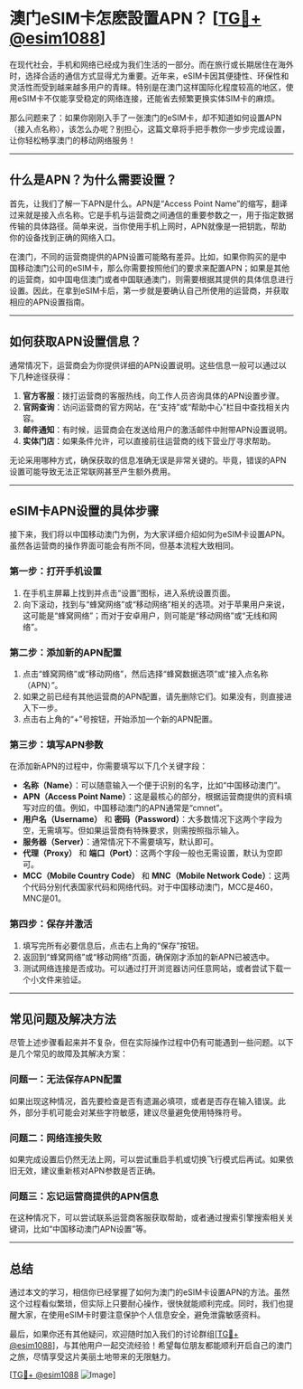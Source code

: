 # 澳门eSIM卡怎麽設置APN？ [[TG💪+ @esim1088](https://t.me/s/esim1088)]

在现代社会，手机和网络已经成为我们生活的一部分。而在旅行或长期居住在海外时，选择合适的通信方式显得尤为重要。近年来，eSIM卡因其便捷性、环保性和灵活性而受到越来越多用户的青睐。特别是在澳门这样国际化程度较高的地区，使用eSIM卡不仅能享受稳定的网络连接，还能省去频繁更换实体SIM卡的麻烦。

那么问题来了：如果你刚刚入手了一张澳门的eSIM卡，却不知道如何设置APN（接入点名称），该怎么办呢？别担心，这篇文章将手把手教你一步步完成设置，让你轻松畅享澳门的移动网络服务！

---

## 什么是APN？为什么需要设置？

首先，让我们了解一下APN是什么。APN是“Access Point Name”的缩写，翻译过来就是接入点名称。它是手机与运营商之间通信的重要参数之一，用于指定数据传输的具体路径。简单来说，当你使用手机上网时，APN就像是一把钥匙，帮助你的设备找到正确的网络入口。

在澳门，不同的运营商提供的APN设置可能略有差异。比如，如果你购买的是中国移动澳门公司的eSIM卡，那么你需要按照他们的要求来配置APN；如果是其他的运营商，如中国电信澳门或者中国联通澳门，则需要根据其提供的具体信息进行设置。因此，在拿到eSIM卡后，第一步就是要确认自己所使用的运营商，并获取相应的APN设置指南。

---

## 如何获取APN设置信息？

通常情况下，运营商会为你提供详细的APN设置说明。这些信息一般可以通过以下几种途径获得：

1. **官方客服**：拨打运营商的客服热线，向工作人员咨询具体的APN设置步骤。
2. **官网查询**：访问运营商的官方网站，在“支持”或“帮助中心”栏目中查找相关内容。
3. **邮件通知**：有时候，运营商会在发送给用户的激活邮件中附带APN设置说明。
4. **实体门店**：如果条件允许，可以直接前往运营商的线下营业厅寻求帮助。

无论采用哪种方式，确保获取的信息准确无误是非常关键的。毕竟，错误的APN设置可能导致无法正常联网甚至产生额外费用。

---

## eSIM卡APN设置的具体步骤

接下来，我们将以中国移动澳门为例，为大家详细介绍如何为eSIM卡设置APN。虽然各运营商的操作界面可能会有所不同，但基本流程大致相同。

### 第一步：打开手机设置

1. 在手机主屏幕上找到并点击“设置”图标，进入系统设置页面。
2. 向下滚动，找到与“蜂窝网络”或“移动网络”相关的选项。对于苹果用户来说，这可能是“蜂窝网络”；而对于安卓用户，则可能是“移动网络”或“无线和网络”。

### 第二步：添加新的APN配置

1. 点击“蜂窝网络”或“移动网络”，然后选择“蜂窝数据选项”或“接入点名称（APN）”。
2. 如果之前已经有其他运营商的APN配置，请先删除它们。如果没有，则直接进入下一步。
3. 点击右上角的“+”号按钮，开始添加一个新的APN配置。

### 第三步：填写APN参数

在添加新APN的过程中，你需要填写以下几个关键字段：

- **名称（Name）**：可以随意输入一个便于识别的名字，比如“中国移动澳门”。
- **APN（Access Point Name）**：这是最核心的部分，根据运营商提供的资料填写对应的值。例如，中国移动澳门的APN通常是“cmnet”。
- **用户名（Username）** 和 **密码（Password）**：大多数情况下这两个字段为空，无需填写。但如果运营商有特殊要求，则需按照指示输入。
- **服务器（Server）**：通常情况下不需要填写，默认即可。
- **代理（Proxy）** 和 **端口（Port）**：这两个字段一般也无需设置，默认为空即可。
- **MCC（Mobile Country Code）** 和 **MNC（Mobile Network Code）**：这两个代码分别代表国家代码和网络代码。对于中国移动澳门，MCC是460，MNC是01。

### 第四步：保存并激活

1. 填写完所有必要信息后，点击右上角的“保存”按钮。
2. 返回到“蜂窝网络”或“移动网络”页面，确保刚才添加的新APN已被选中。
3. 测试网络连接是否成功。可以通过打开浏览器访问任意网站，或者尝试下载一个小文件来验证。

---

## 常见问题及解决方法

尽管上述步骤看起来并不复杂，但在实际操作过程中仍有可能遇到一些问题。以下是几个常见的故障及其解决方案：

### 问题一：无法保存APN配置

如果出现这种情况，首先要检查是否有遗漏必填项，或者是否存在输入错误。此外，部分手机可能会对某些字符敏感，建议尽量避免使用特殊符号。

### 问题二：网络连接失败

如果完成设置后仍然无法上网，可以尝试重启手机或切换飞行模式后再试。如果依旧无效，建议重新核对APN参数是否正确。

### 问题三：忘记运营商提供的APN信息

在这种情况下，可以尝试联系运营商客服获取帮助，或者通过搜索引擎搜索相关关键词，比如“中国移动澳门APN设置”等。

---

## 总结

通过本文的学习，相信你已经掌握了如何为澳门的eSIM卡设置APN的方法。虽然这个过程看似繁琐，但实际上只要耐心操作，很快就能顺利完成。同时，我们也提醒大家，在使用eSIM卡时要注意保护个人信息安全，避免泄露敏感资料。

最后，如果你还有其他疑问，欢迎随时加入我们的讨论群组[[TG💪+ @esim1088](https://t.me/s/esim1088)]，与其他用户一起交流经验！希望每位朋友都能顺利开启自己的澳门之旅，尽情享受这片美丽土地带来的无限魅力。

[[TG💪+ @esim1088](https://t.me/s/esim1088) ![Image](https://i.postimg.cc/4NQfJmqS/Snipaste-2025-05-13-00-14-12.png)]